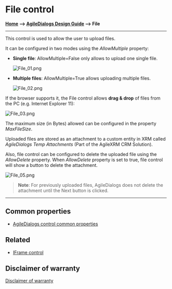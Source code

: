 # File control

**[Home](/) --> [AgileDialogs Design Guide](/guides/AgileDialogs-DesignGuide.md) --> File**

---

This control is used to allow the user to upload files.

It can be configured in two modes using the *AllowMultiple* property:

- **Single file**: AllowMultiple=False only allows to upload one single file.

    ![File_01.png](../media/AgileDialogsDesignGuide/File_01.png)

- **Multiple files**: AllowMultiple=True allows uploading multiple files.  

    ![File_02.png](../media/AgileDialogsDesignGuide/File_02.png)

If the browser supports it, the File control allows **drag & drop** of files from
the PC (e.g. Internet Explorer 11):

![File_03.png](../media/AgileDialogsDesignGuide/File_03.png)

The maximum size (in Bytes) allowed can be configured in the property *MaxFileSize*.

Uploaded files are stored as an attachment to a custom entity in XRM called *AgileDialogs Temp Attachments* (Part of the AgileXRM CRM Solution).

Also, file control can be configured to delete the uploaded file using the
*AllowDelete* property. When *AllowDelete* property is set to true, file control
will show a button to delete the attachment.

![File_05.png](../media/AgileDialogsDesignGuide/File_05.png)

> **Note**: For previously uploaded files, AgileDialogs does not delete the attachment
until the Next button is clicked.

---

## Common properties

- [AgileDialogs control common properties](ControlCommonProperties.md)

## Related

- [IFrame control](IFrame.md)

## Disclaimer of warranty

[Disclaimer of warranty](DisclaimerOfWarranty.md)
